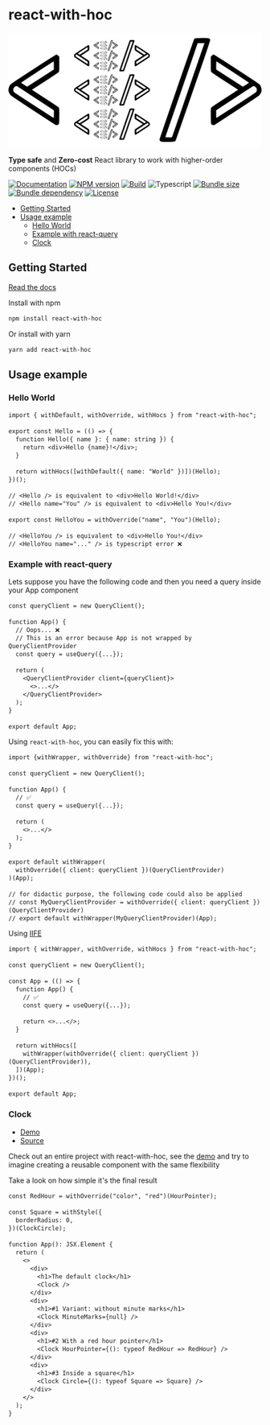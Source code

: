 # react-with-hoc <!-- omit in toc -->

<a href="https://leobastiani.github.io/react-with-hoc/">
  <img src="https://raw.githubusercontent.com/leobastiani/react-with-hoc/main/.github/logo/logo.png" />
</a>

**Type safe** and **Zero-cost** React library to work with higher-order components (HOCs)

[![Documentation](https://img.shields.io/badge/docs-blue)](https://leobastiani.github.io/react-with-hoc/)
[![NPM version](https://img.shields.io/npm/v/react-with-hoc)](https://www.npmjs.com/package/react-with-hoc)
[![Build](https://github.com/leobastiani/react-with-hoc/actions/workflows/test.yml/badge.svg)](https://github.com/leobastiani/react-with-hoc/actions/workflows/test.yml)
![Typescript](https://img.shields.io/npm/types/react-with-hoc)
[![Bundle size](https://img.shields.io/bundlephobia/minzip/react-with-hoc)](https://bundlephobia.com/package/react-with-hoc)
[![Bundle dependency](https://badgen.net/bundlephobia/dependency-count/react-with-hoc)](https://www.npmjs.com/package/react-with-hoc?activeTab=dependencies)
[![License](https://img.shields.io/github/license/leobastiani/react-with-hoc)](https://github.com/leobastiani/react-with-hoc/blob/main/LICENSE)

- [Getting Started](#getting-started)
- [Usage example](#usage-example)
  - [Hello World](#hello-world)
  - [Example with react-query](#example-with-react-query)
  - [Clock](#clock)

## Getting Started

[Read the docs](https://leobastiani.github.io/react-with-hoc/)

Install with npm

```bash
npm install react-with-hoc
```

Or install with yarn

```bash
yarn add react-with-hoc
```

## Usage example

### Hello World

```tsx
import { withDefault, withOverride, withHocs } from "react-with-hoc";

export const Hello = (() => {
  function Hello({ name }: { name: string }) {
    return <div>Hello {name}!</div>;
  }

  return withHocs([withDefault({ name: "World" })])(Hello);
})();

// <Hello /> is equivalent to <div>Hello World!</div>
// <Hello name="You" /> is equivalent to <div>Hello You!</div>

export const HelloYou = withOverride("name", "You")(Hello);

// <HelloYou /> is equivalent to <div>Hello You!</div>
// <HelloYou name="..." /> is typescript error ❌
```

### Example with react-query

Lets suppose you have the following code and then you need a query inside your App component

```tsx
const queryClient = new QueryClient();

function App() {
  // Oops... ❌
  // This is an error because App is not wrapped by QueryClientProvider
  const query = useQuery({...});

  return (
    <QueryClientProvider client={queryClient}>
      <>...</>
    </QueryClientProvider>
  );
}

export default App;
```

Using `react-with-hoc`, you can easily fix this with:

```tsx
import {withWrapper, withOverride} from "react-with-hoc";

const queryClient = new QueryClient();

function App() {
  // ✅
  const query = useQuery({...});

  return (
    <>...</>
  );
}

export default withWrapper(
  withOverride({ client: queryClient })(QueryClientProvider)
)(App);

// for didactic purpose, the following code could also be applied
// const MyQueryClientProvider = withOverride({ client: queryClient })(QueryClientProvider)
// export default withWrapper(MyQueryClientProvider)(App);
```

Using [IIFE](https://developer.mozilla.org/pt-BR/docs/Glossary/IIFE)

```tsx
import { withWrapper, withOverride, withHocs } from "react-with-hoc";

const queryClient = new QueryClient();

const App = (() => {
  function App() {
    // ✅
    const query = useQuery({...});

    return <>...</>;
  }

  return withHocs([
    withWrapper(withOverride({ client: queryClient })(QueryClientProvider)),
  ])(App);
})();

export default App;
```

### Clock

- [Demo](https://leobastiani.github.io/react-with-hoc/example/)
- [Source](https://github.com/leobastiani/react-with-hoc/tree/main/example/src/App.tsx)

Check out an entire project with react-with-hoc, see the [demo](https://leobastiani.github.io/react-with-hoc/example/) and try to imagine creating a reusable component with the same flexibility

Take a look on how simple it's the final result

```tsx
const RedHour = withOverride("color", "red")(HourPointer);

const Square = withStyle({
  borderRadius: 0,
})(ClockCircle);

function App(): JSX.Element {
  return (
    <>
      <div>
        <h1>The default clock</h1>
        <Clock />
      </div>
      <div>
        <h1>#1 Variant: without minute marks</h1>
        <Clock MinuteMarks={null} />
      </div>
      <div>
        <h1>#2 With a red hour pointer</h1>
        <Clock HourPointer={(): typeof RedHour => RedHour} />
      </div>
      <div>
        <h1>#3 Inside a square</h1>
        <Clock Circle={(): typeof Square => Square} />
      </div>
    </>
  );
}
```
